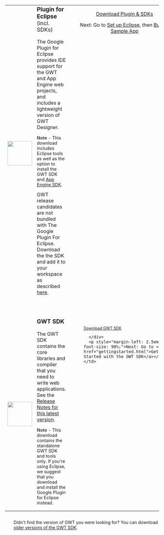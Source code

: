 

<link href="https://www.google.com/css/modules/buttons/g-button.css" rel="stylesheet" type="text/css" />

<style type="text/css">
    .g-button {
      width: 22em;   /* width of buttons */
    }

    .dlbutton {
      padding: 0.5em;
      background-color: #e5ecf9;
      border: 1px solid #3366cc;
      border-left: 3px solid #efefef;
      border-top: 3px solid #f4f4f4;
      border-right: 3px solid #c0c0c0;
      border-bottom: 3px solid #c0c0c0;
      background-color: #dfdfdf;
      width: 15em;
      text-align: center;
      cursor: pointer;
      font-size: medium;
      white-space: nowrap;
    }

    .dlbutton .link {
      text-decoration: underline;
      color: #0000cc;
    }

    .dlbutton .link {
      font-weight: bold;
    }

    .dlbutton .platform {
      font-size: smaller;
      margin-top: 2px;
    }

    .download {
      margin-bottom: 1em;
      border: none;
    }

    .download td {
      vertical-align: middle;
      border: none;
    }

    .download ul {
      margin: 0;
      padding: 0;
      list-style-type: none;
    }

    .download .moreinfo {
      padding-left: 25px;
      white-space: nowrap;
    }

	.download .spacer {
      border-top:#E5ECF9 solid 2px;
	}

    .spaced li {
      margin-bottom: 1em;
    }

    .sdkTerms {
      font-size: 75%;
    }

    #gc-pagecontent h3 {
      font-size: 120%;
    }
</style>

<table class="columns">
  <tbody>
  <tr id="gpe" style="margin-top: 1em;">
    <td>
      <img src="https://developer.google.com/eclipse/images/google-plugin.png" style="float: left; width:
      80px; height: 80px" />
    </td>
    <td>
      <h3 style="margin-top: 0em;">Plugin for Eclipse <span style="font-weight: normal; font-size: 95%;"> (incl. SDKs)</span></h3>
      <p>
      The Google Plugin for Eclipse provides IDE support for the GWT and App Engine web projects,
      and includes a lightweight version of GWT Designer.
      </p>
      <p style="font-size: 90%;">
      <b style="color: #444;">Note</b> - This download includes Eclipse tools as well as the option to install
      the GWT SDK and <a href="https://developer.google.com/appengine/docs/whatisgoogleappengine">App Engine SDK</a>.
      </p>
      <p class="note" style="margin-top: 0.7em;">GWT release candidates are not bundled with The Google Plugin For Eclipse. Download the the SDK and add it to your workspace as described <a href="https://developers.google.com/eclipse/docs/using_sdks">here</a>.
      </p>
    </td>
    <td class="moreinfo" style="vertical-align:top; text-align:center">
      <div class="g-button" style="margin-top: 1em;">
        <div><span><span>
          <a href="https://developer.google.com/eclipse/docs/download">Download Plugin &amp; SDKs</a>
        </span></span></div>
      </div>
      <p font-size: 90%;>Next: Go to <a href="usingeclipse.html">Set up Eclipse</a>, then
      <a href="doc/latest/tutorial/gettingstarted.html">Build a Sample App</a></p>
    </td>
  </tr>

  <tr><td>&nbsp;</td></tr> <!-- spacer -->

  

  

 

  <tr><td>&nbsp;</td></tr> <!-- spacer -->

  <tr id="sdk" style="margin-top: 1em;">
    <td>
      <img src="images/sdk-sm.png" style="float: left; width: 80; height: 80;" />
    </td>
    <td>
      <h3 style="margin-top: 0em;">GWT SDK</h3>
      <p>
      The GWT SDK contains the core libraries and compiler
      that you need to write web applications.
      See the <a href="release-notes.html#Release_Notes_2_5_1">Release Notes for this latest version</a>.
      </p>
      <p style="font-size: 90%;">
      <b style="color: #444;">Note</b> - This download contains the standalone GWT SDK and tools only. If you're
      using Eclipse, we suggest that you download and install the Google Plugin for Eclipse instead.
      </p>
    </td>
    <td class="moreinfo" style="vertical-align:top;">
      <div class="g-button" style="margin-top: 1em; margin-left: 2em; width: 18em; padding: 10px;">
        <div><span><span>
          <a href="https://google-web-toolkit.googlecode.com/files/gwt-2.5.1.zip" style="font-size: 80%;">Download GWT SDK</a>
        </span></span></div>
       
      </div>
      <p style="margin-left: 2.5em; font-size: 90%;">Next: Go to <a href="gettingstarted.html">Getting Started with the GWT SDK</a></p>
    </td>
  </tr>

</tbody></table>

<p class="note" style="margin-top: 2em; margin-left: 2em;">
Didn't find the version of GWT you were looking for?
You can download <a href="versions.html">older versions of the GWT SDK</a>.
</p>
